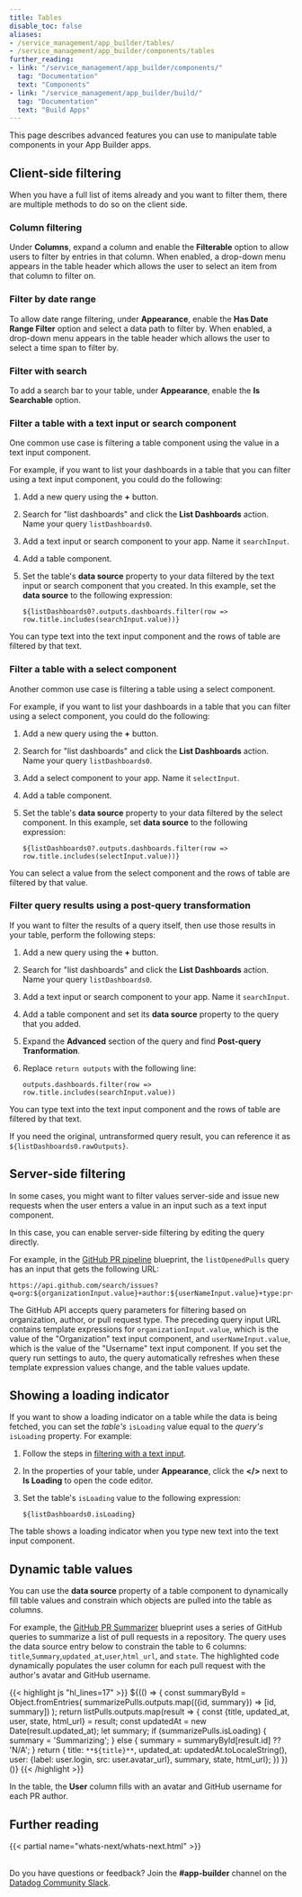 ```yaml
---
title: Tables
disable_toc: false
aliases:
- /service_management/app_builder/tables/
- /service_management/app_builder/components/tables
further_reading:
- link: "/service_management/app_builder/components/"
  tag: "Documentation"
  text: "Components"
- link: "/service_management/app_builder/build/"
  tag: "Documentation"
  text: "Build Apps"
---
```


This page describes advanced features you can use to manipulate table components in your App Builder apps.

## Client-side filtering

When you have a full list of items already and you want to filter them, there are multiple methods to do so on the client side.

### Column filtering

Under **Columns**, expand a column and enable the **Filterable** option to allow users to filter by entries in that column. When enabled, a drop-down menu appears in the table header which allows the user to select an item from that column to filter on.

### Filter by date range

To allow date range filtering, under **Appearance**, enable the **Has Date Range Filter** option and select a data path to filter by. When enabled, a drop-down menu appears in the table header which allows the user to select a time span to filter by.

### Filter with search

To add a search bar to your table, under **Appearance**, enable the **Is Searchable** option.

### Filter a table with a text input or search component

One common use case is filtering a table component using the value in a text input component.

For example, if you want to list your dashboards in a table that you can filter using a text input component, you could do the following: 

1. Add a new query using the **+** button.
1. Search for "list dashboards" and click the **List Dashboards** action. Name your query `listDashboards0`.
1. Add a text input or search component to your app. Name it `searchInput`.
1. Add a table component.
1. Set the table's **data source** property to your data filtered by the text input or search component that you created. In this example, set the **data source** to the following expression:

    ```
    ${listDashboards0?.outputs.dashboards.filter(row => row.title.includes(searchInput.value))}
    ```

You can type text into the text input component and the rows of table are filtered by that text.

### Filter a table with a select component

Another common use case is filtering a table using a select component.

For example, if you want to list your dashboards in a table that you can filter using a select component, you could do the following: 

1. Add a new query using the **+** button.
1. Search for "list dashboards" and click the **List Dashboards** action. Name your query `listDashboards0`.
1. Add a select component to your app. Name it `selectInput`.
1. Add a table component.
1. Set the table's **data source** property to your data filtered by the select component. In this example, set **data source** to the following expression:

    ```
    ${listDashboards0?.outputs.dashboards.filter(row => row.title.includes(selectInput.value))}
    ```

You can select a value from the select component and the rows of table are filtered by that value.

### Filter query results using a post-query transformation

If you want to filter the results of a query itself, then use those results in your table, perform the following steps:

1. Add a new query using the **+** button.
1. Search for "list dashboards" and click the **List Dashboards** action. Name your query `listDashboards0`.
1. Add a text input or search component to your app. Name it `searchInput`.
1. Add a table component and set its **data source** property to the query that you added.
1. Expand the **Advanced** section of the query and find **Post-query Tranformation**.
1. Replace `return outputs` with the following line:

    ```
    outputs.dashboards.filter(row => row.title.includes(searchInput.value))
    ```

You can type text into the text input component and the rows of table are filtered by that text.

If you need the original, untransformed query result, you can reference it as `${listDashboards0.rawOutputs}`.

## Server-side filtering

In some cases, you might want to filter values server-side and issue new requests when the user enters a value in an input such as a text input component. 

In this case, you can enable server-side filtering by editing the query directly. 

For example, in the [GitHub PR pipeline][4] blueprint, the `listOpenedPulls` query has an input that gets the following URL:

```
https://api.github.com/search/issues?q=org:${organizationInput.value}+author:${userNameInput.value}+type:pr+state:open
```

The GitHub API accepts query parameters for filtering based on organization, author, or pull request type. The preceding query input URL contains template expressions for `organizationInput.value`, which is the value of the "Organization" text input component, and `userNameInput.value`, which is the value of the "Username" text input component. If you set the query run settings to auto, the query automatically refreshes when these template expression values change, and the table values update.


## Showing a loading indicator

If you want to show a loading indicator on a table while the data is being fetched, you can set the _table's_ `isLoading` value equal to the _query's_ `isLoading` property. For example:

1. Follow the steps in [filtering with a text input][2].
1. In the properties of your table, under **Appearance**, click the **&lt;/&gt;** next to **Is Loading** to open the code editor.
1. Set the table's `isLoading` value to the following expression:

    ```
    ${listDashboards0.isLoading}
    ```

The table shows a loading indicator when you type new text into the text input component.

## Dynamic table values

You can use the **data source** property of a table component to dynamically fill table values and constrain which objects are pulled into the table as columns.

For example, the [GitHub PR Summarizer][3] blueprint uses a series of GitHub queries to summarize a list of pull requests in a repository. The query uses the data source entry below to constrain the table to 6 columns: `title`,`Summary`,`updated_at`,`user`,`html_url`, and `state`. The highlighted code dynamically populates the user column for each pull request with the author's avatar and GitHub username.

{{< highlight js "hl_lines=17" >}}
${(() => {
    const summaryById = Object.fromEntries(
        summarizePulls.outputs.map(({id, summary}) => [id, summary])
    );
    return listPulls.outputs.map(result => {
        const {title, updated_at, user, state, html_url} = result;
        const updatedAt = new Date(result.updated_at);
        let summary;
        if (summarizePulls.isLoading) {
            summary = 'Summarizing';
        } else {
            summary = summaryById[result.id] ?? 'N/A';
        }
        return {
            title: `**${title}**`,
            updated_at: updatedAt.toLocaleString(),
            user: {label: user.login, src: user.avatar_url},
            summary,
            state, html_url};
    })
})()}
{{< /highlight >}}

In the table, the **User** column fills with an avatar and GitHub username for each PR author.



## Further reading

{{< partial name="whats-next/whats-next.html" >}}

<br>Do you have questions or feedback? Join the **#app-builder** channel on the [Datadog Community Slack][0].

[0]: https://datadoghq.slack.com/
[1]: https://app.datadoghq.com/app-builder/apps/edit?activeTab=queries&showActionCatalog=false&template=pagerduty_oncall_manager&viewMode=preview
[2]: /service_management/app_builder/components/tables/#filtering-with-a-text-input
[3]: https://app.datadoghq.com/app-builder/apps/edit?viewMode=edit&template=github-pr-summarizer
[4]: https://app.datadoghq.com/app-builder/apps/edit?activeTab=queries&showActionCatalog=false&template=github-pr-dashboard&viewMode=preview
